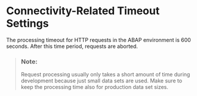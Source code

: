 <!-- loiod16486cd4e24488a8eae19d4f7c42637 -->

# Connectivity-Related Timeout Settings

The processing timeout for HTTP requests in the ABAP environment is 600 seconds. After this time period, requests are aborted.

> ### Note:  
> Request processing usually only takes a short amount of time during development because just small data sets are used. Make sure to keep the processing time also for production data set sizes.

